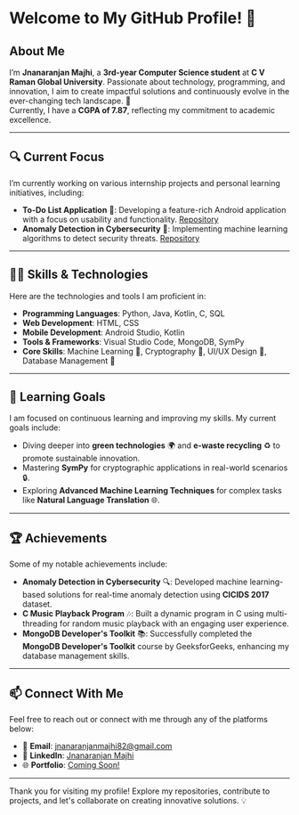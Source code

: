 # Welcome to My GitHub Profile! 👋

## About Me  
I’m **Jnanaranjan Majhi**, a **3rd-year Computer Science student** at **C V Raman Global University**. Passionate about technology, programming, and innovation, I aim to create impactful solutions and continuously evolve in the ever-changing tech landscape. 🚀  
Currently, I have a **CGPA of 7.87**, reflecting my commitment to academic excellence.

---

## 🔍 Current Focus
I’m currently working on various internship projects and personal learning initiatives, including:

- **To-Do List Application** 📱: Developing a feature-rich Android application with a focus on usability and functionality. [Repository](https://github.com/JnanaranjanMajhi/To_Do_List)
- **Anomaly Detection in Cybersecurity** 🔐: Implementing machine learning algorithms to detect security threats.  [Repository](https://github.com/JnanaranjanMajhi/Anomaly-Detection-In-Cyber-Security-)
---

## 🧑‍💻 Skills & Technologies
Here are the technologies and tools I am proficient in:

- **Programming Languages**: Python, Java, Kotlin, C, SQL
- **Web Development**: HTML, CSS
- **Mobile Development**: Android Studio, Kotlin
- **Tools & Frameworks**: Visual Studio Code, MongoDB, SymPy
- **Core Skills**: Machine Learning 🤖, Cryptography 🔐, UI/UX Design 🎨, Database Management 💾

---

## 🌱 Learning Goals
I am focused on continuous learning and improving my skills. My current goals include:

- Diving deeper into **green technologies** 🌍 and **e-waste recycling** ♻️ to promote sustainable innovation.
- Mastering **SymPy** for cryptographic applications in real-world scenarios 🔒.
- Exploring **Advanced Machine Learning Techniques** for complex tasks like **Natural Language Translation** 🌐.

---

## 🏆 Achievements
Some of my notable achievements include:

- **Anomaly Detection in Cybersecurity** 🔍: Developed machine learning-based solutions for real-time anomaly detection using **CICIDS 2017** dataset.
- **C Music Playback Program** 🎶: Built a dynamic program in C using multi-threading for random music playback with an engaging user experience.
- **MongoDB Developer's Toolkit** 📚: Successfully completed the **MongoDB Developer's Toolkit** course by GeeksforGeeks, enhancing my database management skills.

---

## 📫 Connect With Me
Feel free to reach out or connect with me through any of the platforms below:

- 📧 **Email**: [jnanaranjanmajhi82@gmail.com](mailto:jnanaranjanmajhi82@gmail.com)
- 💼 **LinkedIn**: [Jnanaranjan Majhi](https://www.linkedin.com/in/jnanaranjan-majhi-b8519626a)
- 🌐 **Portfolio**: [Coming Soon!](#)

---

Thank you for visiting my profile! Explore my repositories, contribute to projects, and let's collaborate on creating innovative solutions. 💡
